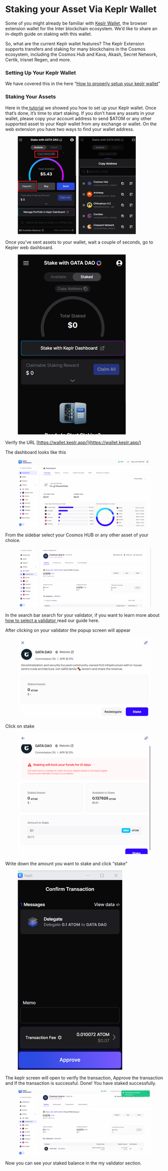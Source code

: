# Staking your Asset Via Keplr Wallet

Some of you might already be familiar with [Keplr Wallet](https://chrome.google.com/webstore/detail/keplr/dmkamcknogkgcdfhhbddcghachkejeap?hl=en), the browser extension wallet for the Inter blockchain ecosystem. We’d like to share an in-depth guide on staking with this wallet.

So, what are the current Keplr wallet features? The Keplr Extension supports transfers and staking for many blockchains in the Cosmos ecosystem, including the Cosmos Hub and Kava, Akash, Secret Network, Certik, Irisnet Regen, and more.

### Setting Up Your Keplr Wallet

We have covered this in the here “[How to properly setup your keplr wallet](keplr.md)”

### Staking Your Assets

Here in the[ tutorial](keplr.md) we showed you how to set up your Keplr wallet. Once that’s done, it’s time to start staking. If you don’t have any assets in your wallet, please copy your account address to send $ATOM or any other supported asset to your Keplr wallet from any exchange or wallet. On the web extension you have two ways to find your wallet address.

&#x20;

<figure><img src="../../../.gitbook/assets/image (35).png" alt="" width="375"><figcaption></figcaption></figure>

Once you’ve sent assets to your wallet, wait a couple of seconds, go to Kepler web dashboard.

<figure><img src="../../../.gitbook/assets/image (36).png" alt="" width="343"><figcaption></figcaption></figure>

Verify the URL [https://wallet.keplr.app/](https://wallet.keplr.app/)

The dashboard looks like this

<figure><img src="../../../.gitbook/assets/image (37).png" alt=""><figcaption></figcaption></figure>

&#x20;

From the sidebar select your Cosmos HUB or any other asset of your choice.&#x20;

<figure><img src="../../../.gitbook/assets/image (38).png" alt=""><figcaption></figcaption></figure>

&#x20;

In the search bar search for your validator, if you want to learn more about [how to select a validator ](../participation-in-cosmos-governance/chose-your-validators-wisely.md)read our guide here.

After clicking on your validator the popup screen will appear

<figure><img src="../../../.gitbook/assets/image (39).png" alt=""><figcaption></figcaption></figure>

Click on stake

<figure><img src="../../../.gitbook/assets/image (40).png" alt=""><figcaption></figcaption></figure>

Write down the amount you want to stake and click “stake”

<figure><img src="../../../.gitbook/assets/image (41).png" alt="" width="332"><figcaption></figcaption></figure>

The keplr screen will open to verify the transaction, Approve the transaction and If the transaction is successful. Done! You have staked successfully.

<figure><img src="../../../.gitbook/assets/image (42).png" alt=""><figcaption></figcaption></figure>

Now you can see your staked balance in the my validator section.
